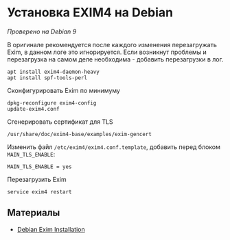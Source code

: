 # Установка EXIM4 на Debian

*Проверено на Debian 9*

В оригинале рекомендуется после каждого изменения перезагружать Exim, в данном логе это игнорируется. Если возникнут проблемы и перезагрузка на самом деле необходима - добавить перезагрузки в лог.


```shell
apt install exim4-daemon-heavy
apt install spf-tools-perl
```

Сконфигурировать Exim по минимуму

```shell
dpkg-reconfigure exim4-config
update-exim4.conf
```

Сгенерировать сертификат для TLS

```shell
/usr/share/doc/exim4-base/examples/exim-gencert
```

Изменить файл `/etc/exim4/exim4.conf.template`, добавить перед блоком `MAIN_TLS_ENABLE`:

```
MAIN_TLS_ENABLE = yes
```


Перезагрузить Exim

```shell
service exim4 restart
```

## Материалы

* [Debian Exim Installation](https://wiki.debian.org/Exim#Installation)